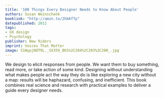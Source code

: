 ```yaml
---
title: '100 Things Every Designer Needs to Know About People'
authors: Susan Weinschenk
booklink: "http://amzn.to/2hbKfTp"
datepublished: 2011
tags:
- UX design
- Psychology
publisher: New Riders
imprint: Voices That Matter
image: 51WypjNOT9L._SX359_BO1%2C204%2C203%2C200_.jpg
---
```


We design to elicit responses from people. We want them to buy something, read more, or take action of some kind. Designing without understanding what makes people act the way they do is like exploring a new city without a map: results
will be haphazard, confusing, and inefficient. This book combines real science
and research with practical examples to deliver a guide every designer needs.
